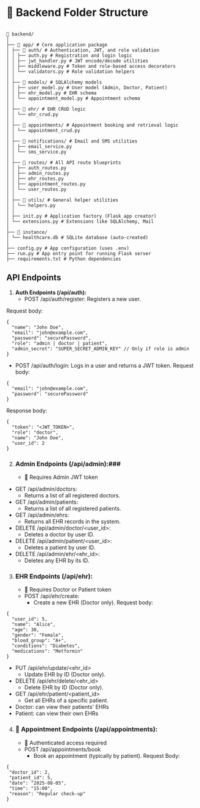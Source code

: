 # 📁 Backend Folder Structure
```

📁 backend/
│
├── 📁 app/ # Core application package
│ ├── 📁 auth/ # Authentication, JWT, and role validation
│ │ ├── auth.py # Registration and login logic
│ │ ├── jwt_handler.py # JWT encode/decode utilities
│ │ ├── middleware.py # Token and role-based access decorators
│ │ └── validators.py # Role validation helpers
│ │
│ ├── 📁 models/ # SQLAlchemy models
│ │ ├── user_model.py # User model (Admin, Doctor, Patient)
│ │ ├── ehr_model.py # EHR schema
│ │ └── appointment_model.py # Appointment schema
│ │
│ ├── 📁 ehr/ # EHR CRUD logic
│ │ └── ehr_crud.py
│ │
│ ├── 📁 appointments/ # Appointment booking and retrieval logic
│ │ └── appointment_crud.py
│ │
│ ├── 📁 notifications/ # Email and SMS utilities
│ │ ├── email_service.py
│ │ └── sms_service.py
│ │
│ ├── 📁 routes/ # All API route blueprints
│ │ ├── auth_routes.py
│ │ ├── admin_routes.py
│ │ ├── ehr_routes.py
│ │ ├── appointment_routes.py
│ │ └── user_routes.py
│ │
│ ├── 📁 utils/ # General helper utilities
│ │ └── helpers.py
│ │
│ ├── init.py # Application factory (Flask app creator)
│ └── extensions.py # Extensions like SQLAlchemy, Mail
│
├── 📁 instance/
│ └── healthcare.db # SQLite database (auto-created)
│
├── config.py # App configuration (uses .env)
├── run.py # App entry point for running Flask server
├── requirements.txt # Python dependencies

```
## API Endpoints

1.  **Auth Endpoints (/api/auth):**
    * POST /api/auth/register: Registers a new user.

Request body:
```
{
  "name": "John Doe",
  "email": "john@example.com",
  "password": "securePassword",
  "role": "admin | doctor | patient",
  "admin_secret": "SUPER_SECRET_ADMIN_KEY" // Only if role is admin
}

```
   * POST /api/auth/login: Logs in a user and returns a JWT token.
Request body:
```
{
  "email": "john@example.com",
  "password": "securePassword"
}
```
Response body:

```
{
  "token": "<JWT_TOKEN>",
  "role": "doctor",
  "name": "John Doe",
  "user_id": 2
}
```
2. ### Admin Endpoints (/api/admin):###
    * 🔐 Requires Admin JWT token
    
* GET /api/admin/doctors:
    * Returns a list of all registered doctors.
* GET /api/admin/patients:
    * Returns a list of all registered patients.
* GET /api/admin/ehrs:
    * Returns all EHR records in the system.
* DELETE /api/admin/doctor/<user_id>:
    * Deletes a doctor by user ID.
* DELETE /api/admin/patient/<user_id>:
    * Deletes a patient by user ID.
* DELETE /api/admin/ehr/<ehr_id>:
    * Deletes any EHR by its ID.

3. ### EHR Endpoints (/api/ehr): ###
    * 🔐 Requires Doctor or Patient token
    * POST /api/ehr/create: 
        * Create a new EHR (Doctor only). 
Request body:
```
{
  "user_id": 5,
  "name": "Alice",
  "age": 30,
  "gender": "Female",
  "blood_group": "A+",
  "conditions": "Diabetes",
  "medications": "Metformin"
}
```
* PUT /api/ehr/update/<ehr_id>
    * Update EHR by ID (Doctor only).
* DELETE /api/ehr/delete/<ehr_id>
    * Delete EHR by ID (Doctor only).
* GET /api/ehr/patient/<patient_id>
    * Get all EHRs of a specific patient.
* Doctor: can view their patients' EHRs
* Patient: can view their own EHRs

4. ### 📅 Appointment Endpoints (/api/appointments): ###
    * 🔐 Authenticated access required
    * POST /api/appointments/book
        * Book an appointment (typically by patient).
 Request Body:
 ```
 {
  "doctor_id": 2,
  "patient_id": 5,
  "date": "2025-08-05",
  "time": "15:00",
  "reason": "Regular check-up"
}
 ```